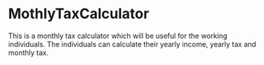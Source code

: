 # MothlyTaxCalculator
This is a monthly tax calculator which will be useful for the working individuals. The individuals can calculate their yearly income, yearly tax and monthly tax.
